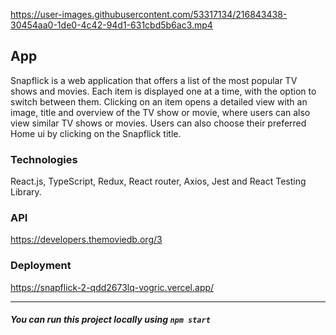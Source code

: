 https://user-images.githubusercontent.com/53317134/216843438-30454aa0-1de0-4c42-94d1-631cbd5b6ac3.mp4

## App

Snapflick is a web application that offers a list of the most popular TV shows and movies. Each item is displayed one at a time, with the option to switch between them. Clicking on an item opens a detailed view with an image, title and overview of the TV show or movie, where users can also view similar TV shows or movies. Users can also choose their preferred Home ui by clicking on the Snapflick title.

### Technologies
React.js, TypeScript, Redux, React router, Axios, Jest and React Testing Library.

### API
https://developers.themoviedb.org/3

### Deployment
https://snapflick-2-qdd2673lq-vogric.vercel.app/

------------------
##### You can run this project locally using `npm start`

